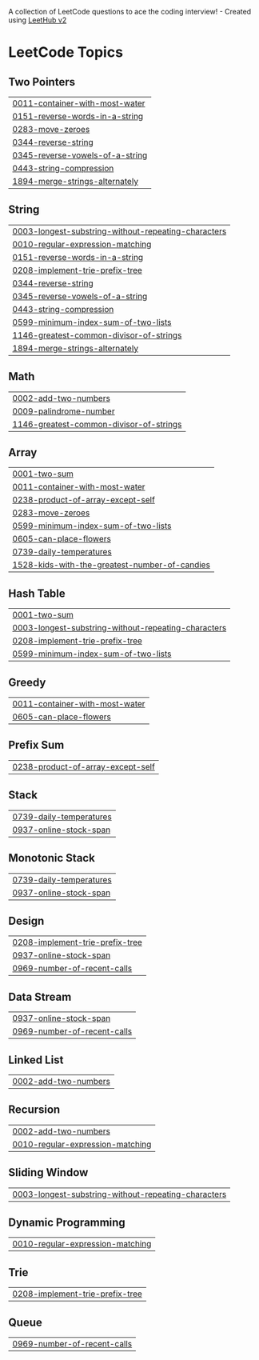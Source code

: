 A collection of LeetCode questions to ace the coding interview! - Created using [LeetHub v2](https://github.com/arunbhardwaj/LeetHub-2.0)
<!---LeetCode Topics Start-->
# LeetCode Topics
## Two Pointers
|  |
| ------- |
| [0011-container-with-most-water](https://github.com/maya-11/Leetcode/tree/master/0011-container-with-most-water) |
| [0151-reverse-words-in-a-string](https://github.com/maya-11/Leetcode/tree/master/0151-reverse-words-in-a-string) |
| [0283-move-zeroes](https://github.com/maya-11/Leetcode/tree/master/0283-move-zeroes) |
| [0344-reverse-string](https://github.com/maya-11/Leetcode/tree/master/0344-reverse-string) |
| [0345-reverse-vowels-of-a-string](https://github.com/maya-11/Leetcode/tree/master/0345-reverse-vowels-of-a-string) |
| [0443-string-compression](https://github.com/maya-11/Leetcode/tree/master/0443-string-compression) |
| [1894-merge-strings-alternately](https://github.com/maya-11/Leetcode/tree/master/1894-merge-strings-alternately) |
## String
|  |
| ------- |
| [0003-longest-substring-without-repeating-characters](https://github.com/maya-11/Leetcode/tree/master/0003-longest-substring-without-repeating-characters) |
| [0010-regular-expression-matching](https://github.com/maya-11/Leetcode/tree/master/0010-regular-expression-matching) |
| [0151-reverse-words-in-a-string](https://github.com/maya-11/Leetcode/tree/master/0151-reverse-words-in-a-string) |
| [0208-implement-trie-prefix-tree](https://github.com/maya-11/Leetcode/tree/master/0208-implement-trie-prefix-tree) |
| [0344-reverse-string](https://github.com/maya-11/Leetcode/tree/master/0344-reverse-string) |
| [0345-reverse-vowels-of-a-string](https://github.com/maya-11/Leetcode/tree/master/0345-reverse-vowels-of-a-string) |
| [0443-string-compression](https://github.com/maya-11/Leetcode/tree/master/0443-string-compression) |
| [0599-minimum-index-sum-of-two-lists](https://github.com/maya-11/Leetcode/tree/master/0599-minimum-index-sum-of-two-lists) |
| [1146-greatest-common-divisor-of-strings](https://github.com/maya-11/Leetcode/tree/master/1146-greatest-common-divisor-of-strings) |
| [1894-merge-strings-alternately](https://github.com/maya-11/Leetcode/tree/master/1894-merge-strings-alternately) |
## Math
|  |
| ------- |
| [0002-add-two-numbers](https://github.com/maya-11/Leetcode/tree/master/0002-add-two-numbers) |
| [0009-palindrome-number](https://github.com/maya-11/Leetcode/tree/master/0009-palindrome-number) |
| [1146-greatest-common-divisor-of-strings](https://github.com/maya-11/Leetcode/tree/master/1146-greatest-common-divisor-of-strings) |
## Array
|  |
| ------- |
| [0001-two-sum](https://github.com/maya-11/Leetcode/tree/master/0001-two-sum) |
| [0011-container-with-most-water](https://github.com/maya-11/Leetcode/tree/master/0011-container-with-most-water) |
| [0238-product-of-array-except-self](https://github.com/maya-11/Leetcode/tree/master/0238-product-of-array-except-self) |
| [0283-move-zeroes](https://github.com/maya-11/Leetcode/tree/master/0283-move-zeroes) |
| [0599-minimum-index-sum-of-two-lists](https://github.com/maya-11/Leetcode/tree/master/0599-minimum-index-sum-of-two-lists) |
| [0605-can-place-flowers](https://github.com/maya-11/Leetcode/tree/master/0605-can-place-flowers) |
| [0739-daily-temperatures](https://github.com/maya-11/Leetcode/tree/master/0739-daily-temperatures) |
| [1528-kids-with-the-greatest-number-of-candies](https://github.com/maya-11/Leetcode/tree/master/1528-kids-with-the-greatest-number-of-candies) |
## Hash Table
|  |
| ------- |
| [0001-two-sum](https://github.com/maya-11/Leetcode/tree/master/0001-two-sum) |
| [0003-longest-substring-without-repeating-characters](https://github.com/maya-11/Leetcode/tree/master/0003-longest-substring-without-repeating-characters) |
| [0208-implement-trie-prefix-tree](https://github.com/maya-11/Leetcode/tree/master/0208-implement-trie-prefix-tree) |
| [0599-minimum-index-sum-of-two-lists](https://github.com/maya-11/Leetcode/tree/master/0599-minimum-index-sum-of-two-lists) |
## Greedy
|  |
| ------- |
| [0011-container-with-most-water](https://github.com/maya-11/Leetcode/tree/master/0011-container-with-most-water) |
| [0605-can-place-flowers](https://github.com/maya-11/Leetcode/tree/master/0605-can-place-flowers) |
## Prefix Sum
|  |
| ------- |
| [0238-product-of-array-except-self](https://github.com/maya-11/Leetcode/tree/master/0238-product-of-array-except-self) |
## Stack
|  |
| ------- |
| [0739-daily-temperatures](https://github.com/maya-11/Leetcode/tree/master/0739-daily-temperatures) |
| [0937-online-stock-span](https://github.com/maya-11/Leetcode/tree/master/0937-online-stock-span) |
## Monotonic Stack
|  |
| ------- |
| [0739-daily-temperatures](https://github.com/maya-11/Leetcode/tree/master/0739-daily-temperatures) |
| [0937-online-stock-span](https://github.com/maya-11/Leetcode/tree/master/0937-online-stock-span) |
## Design
|  |
| ------- |
| [0208-implement-trie-prefix-tree](https://github.com/maya-11/Leetcode/tree/master/0208-implement-trie-prefix-tree) |
| [0937-online-stock-span](https://github.com/maya-11/Leetcode/tree/master/0937-online-stock-span) |
| [0969-number-of-recent-calls](https://github.com/maya-11/Leetcode/tree/master/0969-number-of-recent-calls) |
## Data Stream
|  |
| ------- |
| [0937-online-stock-span](https://github.com/maya-11/Leetcode/tree/master/0937-online-stock-span) |
| [0969-number-of-recent-calls](https://github.com/maya-11/Leetcode/tree/master/0969-number-of-recent-calls) |
## Linked List
|  |
| ------- |
| [0002-add-two-numbers](https://github.com/maya-11/Leetcode/tree/master/0002-add-two-numbers) |
## Recursion
|  |
| ------- |
| [0002-add-two-numbers](https://github.com/maya-11/Leetcode/tree/master/0002-add-two-numbers) |
| [0010-regular-expression-matching](https://github.com/maya-11/Leetcode/tree/master/0010-regular-expression-matching) |
## Sliding Window
|  |
| ------- |
| [0003-longest-substring-without-repeating-characters](https://github.com/maya-11/Leetcode/tree/master/0003-longest-substring-without-repeating-characters) |
## Dynamic Programming
|  |
| ------- |
| [0010-regular-expression-matching](https://github.com/maya-11/Leetcode/tree/master/0010-regular-expression-matching) |
## Trie
|  |
| ------- |
| [0208-implement-trie-prefix-tree](https://github.com/maya-11/Leetcode/tree/master/0208-implement-trie-prefix-tree) |
## Queue
|  |
| ------- |
| [0969-number-of-recent-calls](https://github.com/maya-11/Leetcode/tree/master/0969-number-of-recent-calls) |
<!---LeetCode Topics End-->